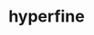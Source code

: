 ---
title: "hyperfine"
layout: cache
categories: [package, develop]
meta: {"compilers": ["apple-clang@=16.0.0", "gcc@=10.2.1", "gcc@=10.5.0", "gcc@=13.3.0", "gcc@=7.5.0"], "num_specs": 27, "num_specs_by_stack": {"developer-tools": 4, "developer-tools-aarch64-linux-gnu": 6, "developer-tools-darwin": 7, "developer-tools-manylinux2014": 1, "developer-tools-x86_64_v3-linux-gnu": 6, "root": 27}, "oss": ["centos7", "rhel8", "sequoia", "ubuntu18.04"], "platforms": ["darwin", "linux"], "stacks": ["developer-tools", "developer-tools-aarch64-linux-gnu", "developer-tools-darwin", "developer-tools-manylinux2014", "developer-tools-x86_64_v3-linux-gnu", "root"], "targets": ["aarch64", "x86_64_v3"], "versions": ["1.17.0", "1.18.0"]}
spec_details: [{"compiler": "gcc@=10.5.0", "hash": "3illygsz6is6lcqvkbkgoix2hznsbelz", "os": "centos7", "platform": "linux", "size": "-", "stacks": ["developer-tools-x86_64_v3-linux-gnu", "root"], "target": "x86_64_v3", "variants": ["build_system=cargo"], "versions": ["1.18.0"]}, {"compiler": "gcc@=7.5.0", "hash": "5t67u5awewkhl7g2uyuf7hjh3e3pzjqi", "os": "ubuntu18.04", "platform": "linux", "size": "-", "stacks": ["developer-tools", "root"], "target": "x86_64_v3", "variants": ["build_system=generic"], "versions": ["1.17.0"]}, {"compiler": "gcc@=10.5.0", "hash": "5xnm4nilnwo36ak73tztoqvghkirnoov", "os": "centos7", "platform": "linux", "size": "-", "stacks": ["developer-tools-x86_64_v3-linux-gnu", "root"], "target": "x86_64_v3", "variants": ["build_system=cargo"], "versions": ["1.18.0"]}, {"compiler": "apple-clang@=16.0.0", "hash": "64g37rhh7t7hj5s6utz2fa5sjbw6odzf", "os": "sequoia", "platform": "darwin", "size": "-", "stacks": ["developer-tools-darwin", "root"], "target": "aarch64", "variants": ["build_system=cargo"], "versions": ["1.18.0"]}, {"compiler": "gcc@=7.5.0", "hash": "67fl4jfg2sde5gj75g24wtczcerg3nao", "os": "ubuntu18.04", "platform": "linux", "size": "-", "stacks": ["developer-tools", "root"], "target": "x86_64_v3", "variants": ["build_system=generic"], "versions": ["1.17.0"]}, {"compiler": "apple-clang@=16.0.0", "hash": "7e3u4e4bmen35wxya35l6dla7y5ibkyc", "os": "sequoia", "platform": "darwin", "size": "-", "stacks": ["developer-tools-darwin", "root"], "target": "aarch64", "variants": ["build_system=cargo"], "versions": ["1.18.0"]}, {"compiler": "gcc@=13.3.0", "hash": "b4ybktk4wf7f2j7ylszkfl5urkmwiaqx", "os": "rhel8", "platform": "linux", "size": "-", "stacks": ["root"], "target": "aarch64", "variants": ["build_system=cargo"], "versions": ["1.18.0"]}, {"compiler": "gcc@=13.3.0", "hash": "dkwjrqpyqpuq6jwndd5kvr4d5xrsbnkw", "os": "rhel8", "platform": "linux", "size": "-", "stacks": ["developer-tools-aarch64-linux-gnu", "root"], "target": "aarch64", "variants": ["build_system=cargo"], "versions": ["1.18.0"]}, {"compiler": "gcc@=10.5.0", "hash": "e35srg6h5vtp4ud7nrooifbwl5auldvd", "os": "centos7", "platform": "linux", "size": "-", "stacks": ["developer-tools-x86_64_v3-linux-gnu", "root"], "target": "x86_64_v3", "variants": ["build_system=cargo"], "versions": ["1.18.0"]}, {"compiler": "apple-clang@=16.0.0", "hash": "fob6h5igq5paxcuvs5p5hazlnjvqva47", "os": "sequoia", "platform": "darwin", "size": "-", "stacks": ["developer-tools-darwin", "root"], "target": "aarch64", "variants": ["build_system=cargo"], "versions": ["1.18.0"]}, {"compiler": "gcc@=10.2.1", "hash": "fzu3vhw44b5vkbp6tep7nvqqjux6gwkx", "os": "centos7", "platform": "linux", "size": "-", "stacks": ["developer-tools-manylinux2014", "root"], "target": "x86_64_v3", "variants": ["build_system=cargo"], "versions": ["1.18.0"]}, {"compiler": "apple-clang@=16.0.0", "hash": "kwsgz23kvrosef27pnket6jzq42tygq7", "os": "sequoia", "platform": "darwin", "size": "-", "stacks": ["developer-tools-darwin", "root"], "target": "aarch64", "variants": ["build_system=cargo"], "versions": ["1.18.0"]}, {"compiler": "gcc@=10.5.0", "hash": "mdlll52y7aw3oncwmwtbwzf4bw2adzpf", "os": "centos7", "platform": "linux", "size": "-", "stacks": ["developer-tools-x86_64_v3-linux-gnu", "root"], "target": "x86_64_v3", "variants": ["build_system=cargo"], "versions": ["1.18.0"]}, {"compiler": "apple-clang@=16.0.0", "hash": "n2suanc6p3hmnf2yxvbovr2imluwicae", "os": "sequoia", "platform": "darwin", "size": "-", "stacks": ["developer-tools-darwin", "root"], "target": "aarch64", "variants": ["build_system=cargo"], "versions": ["1.18.0"]}, {"compiler": "gcc@=13.3.0", "hash": "ohzkcw2vosozzrmjeq6tcqalw4eqnoqg", "os": "rhel8", "platform": "linux", "size": "-", "stacks": ["developer-tools-aarch64-linux-gnu", "root"], "target": "aarch64", "variants": ["build_system=cargo"], "versions": ["1.18.0"]}, {"compiler": "gcc@=7.5.0", "hash": "oylgccmhu2bxe425v2hvxx75wiqpdvrx", "os": "ubuntu18.04", "platform": "linux", "size": "-", "stacks": ["developer-tools", "root"], "target": "x86_64_v3", "variants": ["build_system=generic"], "versions": ["1.17.0"]}, {"compiler": "gcc@=13.3.0", "hash": "q7xha63qbosva2iguckofutfvcxemolk", "os": "rhel8", "platform": "linux", "size": "-", "stacks": ["developer-tools-aarch64-linux-gnu", "root"], "target": "aarch64", "variants": ["build_system=cargo"], "versions": ["1.18.0"]}, {"compiler": "gcc@=7.5.0", "hash": "r6yomfxdvbk67fgssckhdoz56tkyxhdq", "os": "ubuntu18.04", "platform": "linux", "size": "-", "stacks": ["developer-tools", "root"], "target": "x86_64_v3", "variants": ["build_system=generic"], "versions": ["1.17.0"]}, {"compiler": "apple-clang@=16.0.0", "hash": "s7ntnv7cbdabnybrsm6ibz3fhitnk6z2", "os": "sequoia", "platform": "darwin", "size": "-", "stacks": ["developer-tools-darwin", "root"], "target": "aarch64", "variants": ["build_system=cargo"], "versions": ["1.18.0"]}, {"compiler": "gcc@=10.5.0", "hash": "sducpjlrgpdufso4avb6acpa7c3exhi4", "os": "centos7", "platform": "linux", "size": "-", "stacks": ["developer-tools-x86_64_v3-linux-gnu", "root"], "target": "x86_64_v3", "variants": ["build_system=cargo"], "versions": ["1.18.0"]}, {"compiler": "gcc@=10.5.0", "hash": "t4iha4zi7mbylrfvymu6meshjsgpoxsr", "os": "centos7", "platform": "linux", "size": "-", "stacks": ["developer-tools-x86_64_v3-linux-gnu", "root"], "target": "x86_64_v3", "variants": ["build_system=cargo"], "versions": ["1.18.0"]}, {"compiler": "apple-clang@=16.0.0", "hash": "tsri7ubzvuf2wqp3k32zf3qfvm2zlk7s", "os": "sequoia", "platform": "darwin", "size": "-", "stacks": ["developer-tools-darwin", "root"], "target": "aarch64", "variants": ["build_system=cargo"], "versions": ["1.18.0"]}, {"compiler": "gcc@=10.5.0", "hash": "vqde3okuwdfsnhsud4zuuxe75uq2uvsr", "os": "centos7", "platform": "linux", "size": "-", "stacks": ["root"], "target": "x86_64_v3", "variants": ["build_system=cargo"], "versions": ["1.18.0"]}, {"compiler": "gcc@=13.3.0", "hash": "xdzyyp75j6ls4oyis5s64is4ls7mgioe", "os": "rhel8", "platform": "linux", "size": "-", "stacks": ["developer-tools-aarch64-linux-gnu", "root"], "target": "aarch64", "variants": ["build_system=cargo"], "versions": ["1.18.0"]}, {"compiler": "gcc@=13.3.0", "hash": "xjzsssmzy7jk2f37erzzuec2cifoaekm", "os": "rhel8", "platform": "linux", "size": "-", "stacks": ["developer-tools-aarch64-linux-gnu", "root"], "target": "aarch64", "variants": ["build_system=cargo"], "versions": ["1.18.0"]}, {"compiler": "gcc@=13.3.0", "hash": "zmksspbsci3fypo7a3ycspbqkiazawq6", "os": "rhel8", "platform": "linux", "size": "-", "stacks": ["developer-tools-aarch64-linux-gnu", "root"], "target": "aarch64", "variants": ["build_system=cargo"], "versions": ["1.18.0"]}, {"compiler": "apple-clang@=16.0.0", "hash": "zsimxa6xuzgmkwq7h5yuflqgkyu6bgln", "os": "sequoia", "platform": "darwin", "size": "-", "stacks": ["root"], "target": "aarch64", "variants": ["build_system=cargo"], "versions": ["1.18.0"]}]
---